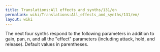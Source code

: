 ```yaml
---
title: Translations:All effects and synths/131/en
permalink: wiki/Translations:All_effects_and_synths/131/en/
layout: wiki
---
```


The next four synths respond to the following parameters in addition to
gain, pan, n, and all the "effect" parameters (including attack, hold,
and release). Default values in parentheses.
